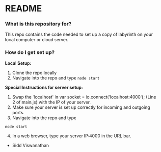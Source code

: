 # README #

### What is this repository for? ###

This repo contains the code needed to set up a copy of labyrinth on your local computer or cloud server.

### How do I get set up? ###

**Local Setup:**

1. Clone the repo locally
2. Navigate into the repo and type
`node start`


**Special Instructions for server setup:**


1. Swap the 'localhost' in var socket = io.connect('localhost:4000'); (Line 2 of main.js) with the IP of your server.
2. Make sure your server is set up correctly for incoming and outgoing ports.
3. Navigate into the repo and type

`node start`

4. In a web browser, type your server IP:4000 in the URL bar.


* Sidd Viswanathan